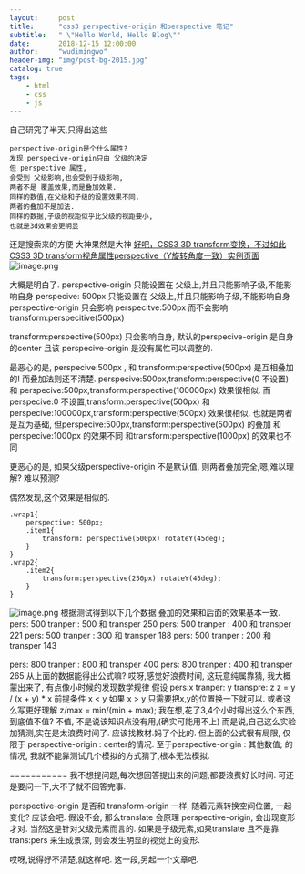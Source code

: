 ```yaml
---
layout:     post
title:      "css3 perspective-origin 和perspective 笔记"
subtitle:   " \"Hello World, Hello Blog\""
date:       2018-12-15 12:00:00
author:     "wudimingwo"
header-img: "img/post-bg-2015.jpg"
catalog: true
tags:
    - html
    - css
    - js
---
```




自己研究了半天,只得出这些
```
perspective-origin是个什么属性?
发现 perspecive-origin只由 父级的决定
但 perspective 属性,
会受到 父级影响,也会受到子级影响,
两者不是 覆盖效果,而是叠加效果.
同样的数值,在父级和子级的设置效果不同.
两者的叠加不是加法.
同样的数据,子级的视距似乎比父级的视距要小,
也就是3d效果会更明显
```
还是搜索来的方便
大神果然是大神
[好吧，CSS3 3D transform变换，不过如此](https://www.zhangxinxu.com/wordpress/2012/09/css3-3d-transform-perspective-animate-transition/)
[CSS3 3D transform视角属性perspective（Y旋转角度一致）实例页面](https://www.zhangxinxu.com/study/201209/transform-perspective-same-rotate.html)
![image.png](https://upload-images.jianshu.io/upload_images/13637909-d08306bfffbb9072.png?imageMogr2/auto-orient/strip%7CimageView2/2/w/1240)

大概是明白了.
perspective-origin 只能设置在 父级上,并且只能影响子级,不能影响自身
perspecive: 500px 只能设置在 父级上,并且只能影响子级,不能影响自身
perspective-origin 只会影响 perspecitve:500px 而不会影响 transform:perspecitive(500px)

transform:perspective(500px) 只会影响自身,
默认的perspecive-origin 是自身的center
且该 perspecive-origin 是没有属性可以调整的.

最恶心的是,
perspecive:500px , 和 transform:perspective(500px) 是互相叠加的!
而叠加法则还不清楚.
perspecive:500px,transform:perspective(0 不设置) 和
perspecive:500px,transform:perspective(100000px) 效果很相似.
而
perspecive:0 不设置,transform:perspective(500px) 和
perspecive:100000px,transform:perspective(500px) 效果很相似.
也就是两者是互为基础,
但perspecive:500px,transform:perspective(500px) 的叠加
和perspecive:1000px 的效果不同
和transform:perspective(1000px) 的效果也不同

更恶心的是, 如果父级perspective-origin 不是默认值, 则两者叠加完全,嗯,难以理解?
难以预测?

偶然发现,这个效果是相似的.
```
.wrap1{
    perspective: 500px;
    .item1{
        transform: perspective(500px) rotateY(45deg);
    }
}
.wrap2{
    .item2{
        transform:perspective(250px) rotateY(45deg);
    }
}
```
![image.png](https://upload-images.jianshu.io/upload_images/13637909-de621731e9d33396.png?imageMogr2/auto-orient/strip%7CimageView2/2/w/1240)
根据测试得到以下几个数据 叠加的效果和后面的效果基本一致.
pers: 500 tranper : 500 和 transper 250
pers: 500 tranper : 400 和 transper 221
pers: 500 tranper : 300 和 transper 188
pers: 500 tranper : 200 和 transper 143

pers: 800 tranper : 800 和 transper 400
pers: 800 tranper : 400 和 transper 265
从上面的数据能得出公式嘛? 哎呀,感觉好浪费时间, 
这玩意纯属靠猜, 我大概蒙出来了, 有点像小时候的发现数学规律
假设
pers:x  tranper: y transpre: z
z = y / (x + y) * x
前提条件 x < y 如果 x > y 只需要把x,y的位置换一下就可以.
或者这么写更好理解
z/max = min/(min + max);
我在想,花了3,4个小时得出这么个东西,到底值不值?
不值, 不是说该知识点没有用,(确实可能用不上)
而是说,自己这么实验加猜测,实在是太浪费时间了.
应该找教材.妈了个比的.
但上面的公式很有局限,
仅限于 perspective-origin : center的情况.
至于perspective-origin : 其他数值; 的情况,
我就不能靠测试几个模拟的方式猜了,根本无法模拟.

===========
我不想提问题,每次想回答提出来的问题,都要浪费好长时间.
可还是要问一下,大不了就不回答完事.

perspective-origin 是否和 transform-origin 一样, 随着元素转换空间位置,
一起变化?
应该会吧.
假设不会, 那么translate 会原理 perspective-origin, 会出现变形才对.
当然这是针对父级元素而言的.
如果是子级元素,如果translate 且不是靠 trans:pers 来生成景深, 则会发生明显的视觉上的变形.

哎呀,说得好不清楚,就这样吧.
这一段,另起一个文章吧.